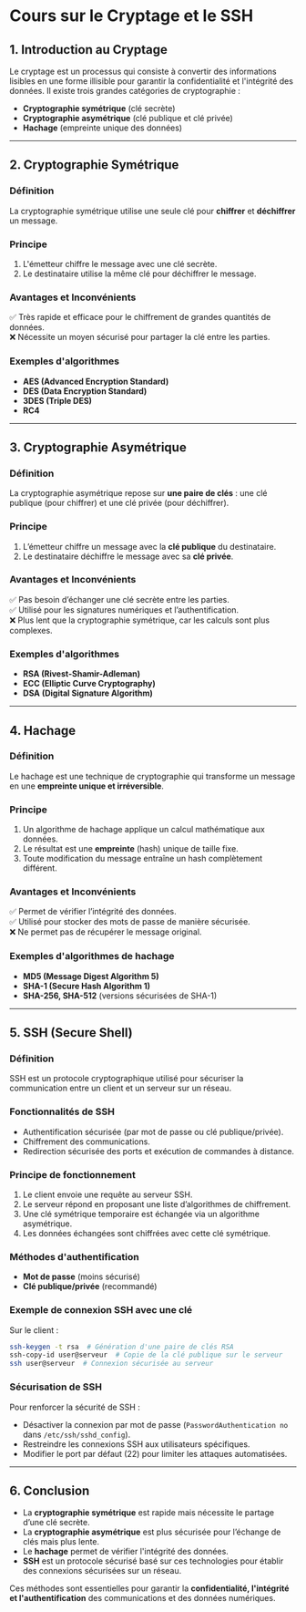 # **Cours sur le Cryptage et le SSH**

## **1. Introduction au Cryptage**
Le cryptage est un processus qui consiste à convertir des informations lisibles en une forme illisible pour garantir la confidentialité et l'intégrité des données. Il existe trois grandes catégories de cryptographie :

- **Cryptographie symétrique** (clé secrète)
- **Cryptographie asymétrique** (clé publique et clé privée)
- **Hachage** (empreinte unique des données)

---

## **2. Cryptographie Symétrique**
### **Définition**
La cryptographie symétrique utilise une seule clé pour **chiffrer** et **déchiffrer** un message.

### **Principe**
1. L'émetteur chiffre le message avec une clé secrète.
2. Le destinataire utilise la même clé pour déchiffrer le message.

### **Avantages et Inconvénients**
✅ Très rapide et efficace pour le chiffrement de grandes quantités de données.  
❌ Nécessite un moyen sécurisé pour partager la clé entre les parties.  

### **Exemples d'algorithmes**
- **AES (Advanced Encryption Standard)**
- **DES (Data Encryption Standard)**
- **3DES (Triple DES)**
- **RC4**

---

## **3. Cryptographie Asymétrique**
### **Définition**
La cryptographie asymétrique repose sur **une paire de clés** : une clé publique (pour chiffrer) et une clé privée (pour déchiffrer).

### **Principe**
1. L’émetteur chiffre un message avec la **clé publique** du destinataire.
2. Le destinataire déchiffre le message avec sa **clé privée**.

### **Avantages et Inconvénients**
✅ Pas besoin d’échanger une clé secrète entre les parties.  
✅ Utilisé pour les signatures numériques et l’authentification.  
❌ Plus lent que la cryptographie symétrique, car les calculs sont plus complexes.  

### **Exemples d'algorithmes**
- **RSA (Rivest-Shamir-Adleman)**
- **ECC (Elliptic Curve Cryptography)**
- **DSA (Digital Signature Algorithm)**

---

## **4. Hachage**
### **Définition**
Le hachage est une technique de cryptographie qui transforme un message en une **empreinte unique et irréversible**.

### **Principe**
1. Un algorithme de hachage applique un calcul mathématique aux données.
2. Le résultat est une **empreinte** (hash) unique de taille fixe.
3. Toute modification du message entraîne un hash complètement différent.

### **Avantages et Inconvénients**
✅ Permet de vérifier l’intégrité des données.  
✅ Utilisé pour stocker des mots de passe de manière sécurisée.  
❌ Ne permet pas de récupérer le message original.  

### **Exemples d'algorithmes de hachage**
- **MD5 (Message Digest Algorithm 5)**
- **SHA-1 (Secure Hash Algorithm 1)**
- **SHA-256, SHA-512** (versions sécurisées de SHA-1)

---

## **5. SSH (Secure Shell)**
### **Définition**
SSH est un protocole cryptographique utilisé pour sécuriser la communication entre un client et un serveur sur un réseau.

### **Fonctionnalités de SSH**
- Authentification sécurisée (par mot de passe ou clé publique/privée).
- Chiffrement des communications.
- Redirection sécurisée des ports et exécution de commandes à distance.

### **Principe de fonctionnement**
1. Le client envoie une requête au serveur SSH.
2. Le serveur répond en proposant une liste d’algorithmes de chiffrement.
3. Une clé symétrique temporaire est échangée via un algorithme asymétrique.
4. Les données échangées sont chiffrées avec cette clé symétrique.

### **Méthodes d'authentification**
- **Mot de passe** (moins sécurisé)
- **Clé publique/privée** (recommandé)

### **Exemple de connexion SSH avec une clé**
Sur le client :
```bash
ssh-keygen -t rsa  # Génération d'une paire de clés RSA
ssh-copy-id user@serveur  # Copie de la clé publique sur le serveur
ssh user@serveur  # Connexion sécurisée au serveur
```

### **Sécurisation de SSH**
Pour renforcer la sécurité de SSH :
- Désactiver la connexion par mot de passe (`PasswordAuthentication no` dans `/etc/ssh/sshd_config`).
- Restreindre les connexions SSH aux utilisateurs spécifiques.
- Modifier le port par défaut (22) pour limiter les attaques automatisées.

---

## **6. Conclusion**
- La **cryptographie symétrique** est rapide mais nécessite le partage d’une clé secrète.
- La **cryptographie asymétrique** est plus sécurisée pour l’échange de clés mais plus lente.
- Le **hachage** permet de vérifier l'intégrité des données.
- **SSH** est un protocole sécurisé basé sur ces technologies pour établir des connexions sécurisées sur un réseau.

Ces méthodes sont essentielles pour garantir la **confidentialité, l'intégrité et l'authentification** des communications et des données numériques.

